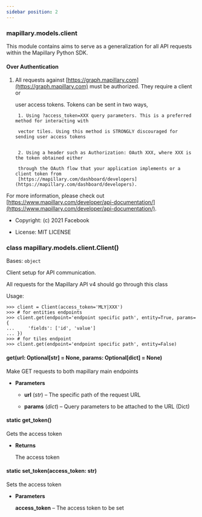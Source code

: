 ```yaml
---
sidebar position: 2
---
```



### mapillary.models.client

This module contains aims to serve as a generalization for all API requests within the Mapillary
Python SDK.

#### Over Authentication


1. All requests against [https://graph.mapillary.com](https://graph.mapillary.com) must be authorized. They require a client or

    user access tokens. Tokens can be sent in two ways,


        1. Using ?access_token=XXX query parameters. This is a preferred method for interacting with

        vector tiles. Using this method is STRONGLY discouraged for sending user access tokens


        2. Using a header such as Authorization: OAuth XXX, where XXX is the token obtained either

        through the OAuth flow that your application implements or a client token from
        [https://mapillary.com/dashboard/developers](https://mapillary.com/dashboard/developers).

For more information, please check out [https://www.mapillary.com/developer/api-documentation/](https://www.mapillary.com/developer/api-documentation/).


* Copyright: (c) 2021 Facebook


* License: MIT LICENSE


### class mapillary.models.client.Client()
Bases: `object`

Client setup for API communication.

All requests for the Mapillary API v4 should go through this class

Usage:

```
>>> client = Client(access_token='MLY|XXX')
>>> # for entities endpoints
>>> client.get(endpoint='endpoint specific path', entity=True, params={
...     'fields': ['id', 'value']
... })
>>> # for tiles endpoint
>>> client.get(endpoint='endpoint specific path', entity=False)
```


#### get(url: Optional[str] = None, params: Optional[dict] = None)
Make GET requests to both mapillary main endpoints


* **Parameters**

    
    * **url** (*str*) – The specific path of the request URL


    * **params** (*dict*) – Query parameters to be attached to the URL (Dict)



#### static get_token()
Gets the access token


* **Returns**

    The access token



#### static set_token(access_token: str)
Sets the access token


* **Parameters**

    **access_token** – The access token to be set


